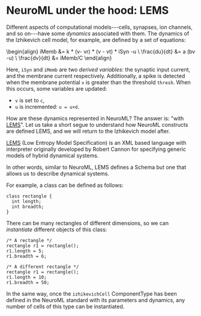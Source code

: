# NeuroML under the hood: LEMS

Different aspects of computational models---cells, synapses, ion channels, and so on---have some *dynamics* associated with them.
The dynamics of the Izhikevich cell model, for example, are defined by a set of equations:

\begin{align}
iMemb &= k * (v- vr) * (v - vt) * iSyn -u \\
\frac{du}{dt} &= a (bv -u) \\
\frac{dv}{dt} &= iMemb/C
\end{align}

Here, `iSyn` and `iMemb` are two *derived variables*: the synaptic input current, and the membrane current respectively.
Additionally, a spike is detected when the membrane potential `v` is greater than the threshold `thresh`.
When this occurs, some variables are updated:

- `v` is set to `c`,
- `u` is incremented: `u = u+d`.

How are these dynamics represented in NeuroML?
The answer is: "with [LEMS](http://lems.github.io/LEMS)".
Let us take a short segue to understand how NeuroML constructs are defined LEMS, and we will return to the Izhikevich model after.

[LEMS](http://lems.github.io/LEMS) (Low Entropy Model Specification) is an XML based language with interpreter originally developed by Robert Cannon for specifying generic models of hybrid dynamical systems.

In other words, similar to NeuroML, LEMS defines a Schema but one that allows us to describe dynamical systems.

For example, a class can be defined as follows:
```{code-block} cpp
class rectangle {
  int length;
  int breadth;
}
```

There can be many rectangles of different dimensions, so we can *instantiate* different objects of this class:
```{code-block} cpp
/* A rectangle */
rectangle r1 = rectangle();
r1.length = 5;
r1.breadth = 6;

/* A different rectangle */
rectangle r1 = rectangle();
r1.length = 10;
r1.breadth = 50;
```
In the same way, once the `izhikevichCell` ComponentType has been defined in the NeuroML standard with its parameters and dynamics, any number of cells of this type can be instantiated.
